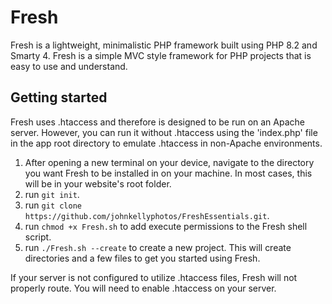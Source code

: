 # Fresh

Fresh is a lightweight, minimalistic PHP framework built using PHP 8.2 and Smarty 4. Fresh is a simple MVC style framework for PHP projects that is easy to use and understand.

## Getting started

Fresh uses .htaccess and therefore is designed to be run on an Apache server. However, you can run it without .htaccess using the 'index.php' file in the app root directory to emulate .htaccess in non-Apache environments.

1. After opening a new terminal on your device, navigate to the directory you want Fresh to be installed in on your machine. In most cases, this will be in your website's root folder.
2. run `git init`.
3. run `git clone https://github.com/johnkellyphotos/FreshEssentials.git`.
4. run `chmod +x Fresh.sh` to add execute permissions to the Fresh shell script.
5. run `./Fresh.sh --create` to create a new project. This will create directories and a few files to get you started using Fresh.

If your server is not configured to utilize .htaccess files, Fresh will not properly route. You will need to enable .htaccess on your server.
